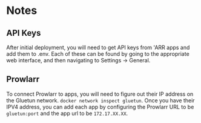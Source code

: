 # Notes

## API Keys

After initial deployment, you will need to get API keys from 'ARR apps and add them to .env.
Each of these can be found by going to the appropriate web interface, and then navigating to Settings -> General.

## Prowlarr

To connect Prowlarr to apps, you will need to figure out their IP address on the Gluetun network. `docker network inspect gluetun`.
Once you have their IPV4 address, you can add each app by configuring the Prowlarr URL to be `gluetun:port` and the app url to be `172.17.XX.XX`.
